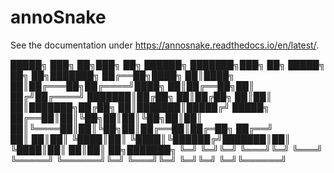 # annoSnake

See the documentation under https://annosnake.readthedocs.io/en/latest/.

 █████╗ ███╗   ██╗███╗   ██╗ ██████╗ ███████╗███╗   ██╗ █████╗ ██╗  ██╗███████╗
██╔══██╗████╗  ██║████╗  ██║██╔═══██╗██╔════╝████╗  ██║██╔══██╗██║ ██╔╝██╔════╝
███████║██╔██╗ ██║██╔██╗ ██║██║   ██║███████╗██╔██╗ ██║███████║█████╔╝ █████╗  
██╔══██║██║╚██╗██║██║╚██╗██║██║   ██║╚════██║██║╚██╗██║██╔══██║██╔═██╗ ██╔══╝  
██║  ██║██║ ╚████║██║ ╚████║╚██████╔╝███████║██║ ╚████║██║  ██║██║  ██╗███████╗
╚═╝  ╚═╝╚═╝  ╚═══╝╚═╝  ╚═══╝ ╚═════╝ ╚══════╝╚═╝  ╚═══╝╚═╝  ╚═╝╚═╝  ╚═╝╚══════╝
                                                                               

                                                                  
                                                                                                  


